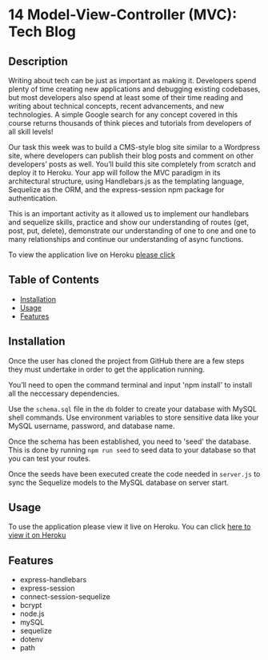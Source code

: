 # 14 Model-View-Controller (MVC): Tech Blog

## Description 
Writing about tech can be just as important as making it. Developers spend plenty of time creating new applications and debugging existing codebases, but most developers also spend at least some of their time reading and writing about technical concepts, recent advancements, and new technologies. A simple Google search for any concept covered in this course returns thousands of think pieces and tutorials from developers of all skill levels!

Our task this week was to build a CMS-style blog site similar to a Wordpress site, where developers can publish their blog posts and comment on other developers’ posts as well. You’ll build this site completely from scratch and deploy it to Heroku. Your app will follow the MVC paradigm in its architectural structure, using Handlebars.js as the templating language, Sequelize as the ORM, and the express-session npm package for authentication.


This is an important activity as it allowed us to implement our handlebars and sequelize skills, practice and show our understanding of routes (get, post, put, delete), demonstrate our understanding of one to one and one to many relationships and continue our understanding of async functions. 

To view the application live on Heroku [please click]() 


## Table of Contents 
- [Installation](#installation)
- [Usage](#usage)
- [Features](#features)

## Installation
Once the user has cloned the project from GitHub there are a few steps they must undertake in order to get the application running.

You’ll need to open the command terminal and input 'npm install' to install all the neccessary dependencies. 

Use the `schema.sql` file in the `db` folder to create your database with MySQL shell commands. Use environment variables to store sensitive data like your MySQL username, password, and database name.

Once the schema has been established, you need to 'seed' the database. 
This is done by running  `npm run seed` to seed data to your database so that you can test your routes.

Once the seeds have been executed create the code needed in `server.js` to sync the Sequelize models to the MySQL database on server start.

## Usage
To use the application please view it live on Heroku. You can click [here to view it on Heroku]()


## Features
- express-handlebars 
- express-session
- connect-session-sequelize
- bcrypt
- node.js
- mySQL
- sequelize
- dotenv 
- path